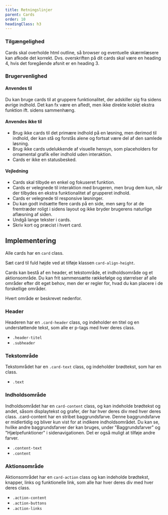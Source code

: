 ```yaml
---
title: Retningslinjer
parent: Cards
order: 10
headingClass: h3
---
```


<h3 class="h4">Tilgængelighed</h3>

Cards skal overholde html outline, så browser og eventuelle skærmlæsere kan afkode det korrekt. Dvs. overskriften på dit cards skal være en heading 4, hvis det foregående afsnit er en heading 3.

<h3 class="h4">Brugervenlighed</h3>
<h4 class="h5">Anvendes til</h4>

Du kan bruge cards til at gruppere funktionalitet, der adskiller sig fra sidens øvrige indhold. Det kan fx være en afledt, men ikke direkte koblet ekstra funktion ift. sidens sammenhæng.

<h4 class="h5">Anvendes ikke til</h4>

- Brug ikke cards til det primære indhold på en løsning, men derimod til indhold, der kan stå og forstås alene og fortsat være del af den samlede løsning.
- Brug ikke cards udelukkende af visuelle hensyn, som placeholders for ornamental grafik eller indhold uden interaktion.
- Cards er ikke en statusbesked.

<h4 class="h5">Vejledning</h4>

- Cards skal tilbyde en enkel og fokuseret funktion. 
- Cards er velegnede til interaktion med brugeren, men brug dem kun, når der tilbydes en ekstra funktionalitet af grupperet indhold.
- Cards er velegnede til responsive løsninger.
- Du kan godt indsætte flere cards på en side, men sørg for at de fremtræder roligt i sidens layout og ikke bryder brugerens naturlige aflæsning af siden.
- Undgå lange tekster i cards.
- Skriv kort og præcist i hvert card.

## Implementering

Alle cards har en `card` class.

Sæt card til fuld højde ved at tilføje klassen `card-align-height`.
        
Cards kan bestå af en header, et tekstområde, et indholdsområde og et aktionsområde. Du kan frit sammensætte rækkefølge og størrelser af alle områder efter dit eget behov, men der er regler for, hvad du kan placere i de forskellige områder.

Hvert område er beskrevet nedenfor. 

<h3 class="h4">Header</h3>

Headeren har en `.card-header` class, og indeholder en titel og en understøttende tekst, som alle er p-tags med hver deres class.

- `.header-titel`
- `.subheader`

<h3 class="h4">Tekstområde</h3>

Tekstområdet har en `.card-text` class, og indeholder brødtekst, som har en class.

- `.text`

<h3 class="h4">Indholdsområde</h3>

Indholdsområdet har en `card-content` class, og kan indeholde brødtekst og andet, såsom displaytekst og grafer, der har hver deres div med hver deres class. .card-content har en stribet baggrundsfarve. Denne baggrundsfarve er midlertidig og bliver kun vist for at indikere indholdsområdet. Du kan se, hvilke andre baggrundsfarver der kan bruges, under "Baggrundsfarver" og "Hjælpefunktioner" i sidenavigationen. Det er også muligt at tilføje andre farver.
 
- `.content-text`
- `.content`

<h3 class="h4">Aktionsområde</h3>

Aktionsområdet har en `card-action` class og kan indeholde brødtekst, knapper, links og funktionelle link, som alle har hver deres div med hver deres class.

- `.action-content`
- `.action-buttons`
- `.action-links`
